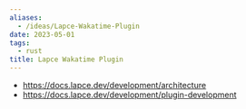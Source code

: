 ```yaml
---
aliases:
  - /ideas/Lapce-Wakatime-Plugin
date: 2023-05-01
tags:
  - rust
title: Lapce Wakatime Plugin
---
```


- https://docs.lapce.dev/development/architecture
- https://docs.lapce.dev/development/plugin-development
